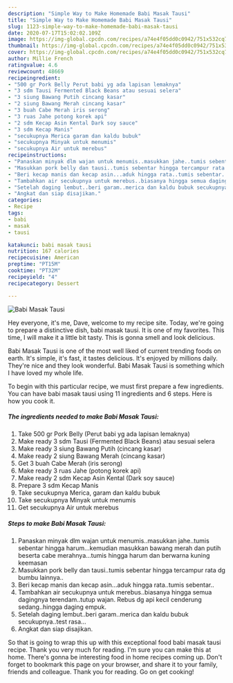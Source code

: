 ```yaml
---
description: "Simple Way to Make Homemade Babi Masak Tausi"
title: "Simple Way to Make Homemade Babi Masak Tausi"
slug: 1123-simple-way-to-make-homemade-babi-masak-tausi
date: 2020-07-17T15:02:02.109Z
image: https://img-global.cpcdn.com/recipes/a74e4f05dd0c0942/751x532cq70/babi-masak-tausi-foto-resep-utama.jpg
thumbnail: https://img-global.cpcdn.com/recipes/a74e4f05dd0c0942/751x532cq70/babi-masak-tausi-foto-resep-utama.jpg
cover: https://img-global.cpcdn.com/recipes/a74e4f05dd0c0942/751x532cq70/babi-masak-tausi-foto-resep-utama.jpg
author: Millie French
ratingvalue: 4.6
reviewcount: 48669
recipeingredient:
- "500 gr Pork Belly Perut babi yg ada lapisan lemaknya"
- "3 sdm Tausi Fermented Black Beans atau sesuai selera"
- "3 siung Bawang Putih cincang kasar"
- "2 siung Bawang Merah cincang kasar"
- "3 buah Cabe Merah iris serong"
- "3 ruas Jahe potong korek api"
- "2 sdm Kecap Asin Kental Dark soy sauce"
- "3 sdm Kecap Manis"
- "secukupnya Merica garam dan kaldu bubuk"
- "secukupnya Minyak untuk menumis"
- "secukupnya Air untuk merebus"
recipeinstructions:
- "Panaskan minyak dlm wajan untuk menumis..masukkan jahe..tumis sebentar hingga harum...kemudian masukkan bawang merah dan putih beserta cabe merahnya...tumis hingga harum dan berwarna kuning keemasan"
- "Masukkan pork belly dan tausi..tumis sebentar hingga tercampur rata dg bumbu lainnya.."
- "Beri kecap manis dan kecap asin...aduk hingga rata..tumis sebentar.."
- "Tambahkan air secukupnya untuk merebus..biasanya hingga semua dagingnya terendam..tutup wajan. Rebus dg api kecil cenderung sedang..hingga daging empuk."
- "Setelah daging lembut..beri garam..merica dan kaldu bubuk secukupnya..test rasa..."
- "Angkat dan siap disajikan."
categories:
- Recipe
tags:
- babi
- masak
- tausi

katakunci: babi masak tausi 
nutrition: 167 calories
recipecuisine: American
preptime: "PT15M"
cooktime: "PT32M"
recipeyield: "4"
recipecategory: Dessert

---
```



![Babi Masak Tausi](https://img-global.cpcdn.com/recipes/a74e4f05dd0c0942/751x532cq70/babi-masak-tausi-foto-resep-utama.jpg)

Hey everyone, it's me, Dave, welcome to my recipe site. Today, we're going to prepare a distinctive dish, babi masak tausi. It is one of my favorites. This time, I will make it a little bit tasty. This is gonna smell and look delicious.



Babi Masak Tausi is one of the most well liked of current trending foods on earth. It's simple, it's fast, it tastes delicious. It's enjoyed by millions daily. They're nice and they look wonderful. Babi Masak Tausi is something which I have loved my whole life.


To begin with this particular recipe, we must first prepare a few ingredients. You can have babi masak tausi using 11 ingredients and 6 steps. Here is how you cook it.

<!--inarticleads1-->

##### The ingredients needed to make Babi Masak Tausi:

1. Take 500 gr Pork Belly (Perut babi yg ada lapisan lemaknya)
1. Make ready 3 sdm Tausi (Fermented Black Beans) atau sesuai selera
1. Make ready 3 siung Bawang Putih (cincang kasar)
1. Make ready 2 siung Bawang Merah (cincang kasar)
1. Get 3 buah Cabe Merah (iris serong)
1. Make ready 3 ruas Jahe (potong korek api)
1. Make ready 2 sdm Kecap Asin Kental (Dark soy sauce)
1. Prepare 3 sdm Kecap Manis
1. Take secukupnya Merica, garam dan kaldu bubuk
1. Take secukupnya Minyak untuk menumis
1. Get secukupnya Air untuk merebus




<!--inarticleads2-->

##### Steps to make Babi Masak Tausi:

1. Panaskan minyak dlm wajan untuk menumis..masukkan jahe..tumis sebentar hingga harum...kemudian masukkan bawang merah dan putih beserta cabe merahnya...tumis hingga harum dan berwarna kuning keemasan
1. Masukkan pork belly dan tausi..tumis sebentar hingga tercampur rata dg bumbu lainnya..
1. Beri kecap manis dan kecap asin...aduk hingga rata..tumis sebentar..
1. Tambahkan air secukupnya untuk merebus..biasanya hingga semua dagingnya terendam..tutup wajan. Rebus dg api kecil cenderung sedang..hingga daging empuk.
1. Setelah daging lembut..beri garam..merica dan kaldu bubuk secukupnya..test rasa...
1. Angkat dan siap disajikan.




So that is going to wrap this up with this exceptional food babi masak tausi recipe. Thank you very much for reading. I'm sure you can make this at home. There's gonna be interesting food in home recipes coming up. Don't forget to bookmark this page on your browser, and share it to your family, friends and colleague. Thank you for reading. Go on get cooking!
